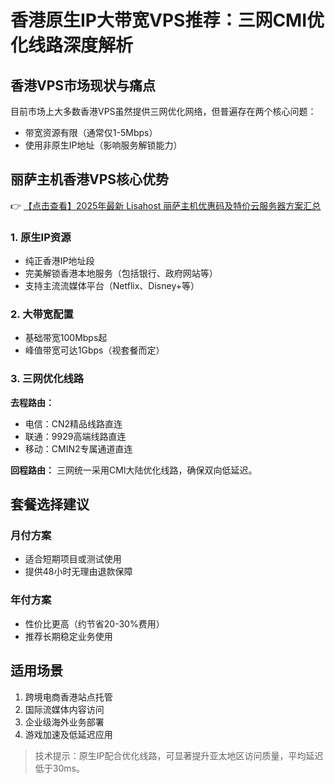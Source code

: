 # 香港原生IP大带宽VPS推荐：三网CMI优化线路深度解析

## 香港VPS市场现状与痛点
目前市场上大多数香港VPS虽然提供三网优化网络，但普遍存在两个核心问题：
- 带宽资源有限（通常仅1-5Mbps）
- 使用非原生IP地址（影响服务解锁能力）

## 丽萨主机香港VPS核心优势
👉 [【点击查看】2025年最新 Lisahost 丽萨主机优惠码及特价云服务器方案汇总](https://bit.ly/lisazhuji)

### 1. 原生IP资源
- 纯正香港IP地址段
- 完美解锁香港本地服务（包括银行、政府网站等）
- 支持主流流媒体平台（Netflix、Disney+等）

### 2. 大带宽配置
- 基础带宽100Mbps起
- 峰值带宽可达1Gbps（视套餐而定）

### 3. 三网优化线路
**去程路由：**
- 电信：CN2精品线路直连
- 联通：9929高端线路直连  
- 移动：CMIN2专属通道直连

**回程路由：**
三网统一采用CMI大陆优化线路，确保双向低延迟。

## 套餐选择建议
### 月付方案
- 适合短期项目或测试使用
- 提供48小时无理由退款保障

### 年付方案
- 性价比更高（约节省20-30%费用）
- 推荐长期稳定业务使用

## 适用场景
1. 跨境电商香港站点托管
2. 国际流媒体内容访问
3. 企业级海外业务部署
4. 游戏加速及低延迟应用

> 技术提示：原生IP配合优化线路，可显著提升亚太地区访问质量，平均延迟低于30ms。